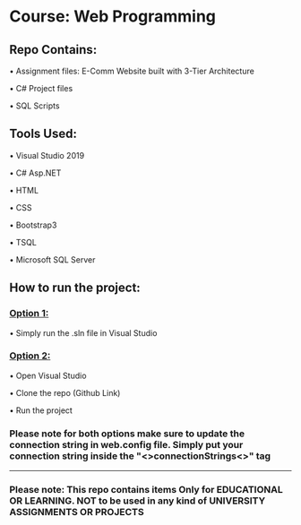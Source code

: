 <h1>Course: Web Programming</h1>

<h2>Repo Contains:</h2>
<p>&bull; Assignment files: E-Comm Website built with 3-Tier Architecture</p>
<p>&bull; C# Project files</p>
<p>&bull; SQL Scripts</p>

<h2>Tools Used:</h2>
<p>&bull; Visual Studio 2019</p>
<p>&bull; C# Asp.NET</p>
<p>&bull; HTML</p>
<p>&bull; CSS</p>
<p>&bull; Bootstrap3</p>
<p>&bull; TSQL</p>
<p>&bull; Microsoft SQL Server</p>

<h2>How to run the project:</h2>

<h3><u>Option 1:</u></h3>
<p>&bull; Simply run the .sln file in Visual Studio</p>

<h3><u>Option 2:</u></h3>
<p>&bull; Open Visual Studio</p>
<p>&bull; Clone the repo (Github Link)</p>
<p>&bull; Run the project</p>

<h3>Please note for both options make sure to update the connection string in web.config file. Simply put your connection string inside the "<>connectionStrings<>" tag </h3>

<hr>

<h3>Please note: This repo contains items Only for EDUCATIONAL OR LEARNING. NOT to be used in any kind of UNIVERSITY ASSIGNMENTS OR PROJECTS</h3>
